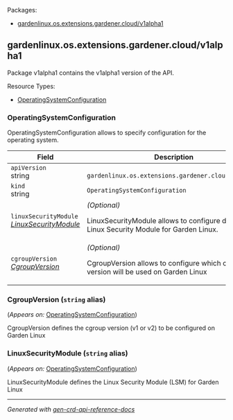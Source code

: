 <p>Packages:</p>
<ul>
<li>
<a href="#gardenlinux.os.extensions.gardener.cloud%2fv1alpha1">gardenlinux.os.extensions.gardener.cloud/v1alpha1</a>
</li>
</ul>
<h2 id="gardenlinux.os.extensions.gardener.cloud/v1alpha1">gardenlinux.os.extensions.gardener.cloud/v1alpha1</h2>
<p>
<p>Package v1alpha1 contains the v1alpha1 version of the API.</p>
</p>
Resource Types:
<ul><li>
<a href="#gardenlinux.os.extensions.gardener.cloud/v1alpha1.OperatingSystemConfiguration">OperatingSystemConfiguration</a>
</li></ul>
<h3 id="gardenlinux.os.extensions.gardener.cloud/v1alpha1.OperatingSystemConfiguration">OperatingSystemConfiguration
</h3>
<p>
<p>OperatingSystemConfiguration allows to specify configuration for the operating system.</p>
</p>
<table>
<thead>
<tr>
<th>Field</th>
<th>Description</th>
</tr>
</thead>
<tbody>
<tr>
<td>
<code>apiVersion</code></br>
string</td>
<td>
<code>
gardenlinux.os.extensions.gardener.cloud/v1alpha1
</code>
</td>
</tr>
<tr>
<td>
<code>kind</code></br>
string
</td>
<td><code>OperatingSystemConfiguration</code></td>
</tr>
<tr>
<td>
<code>linuxSecurityModule</code></br>
<em>
<a href="#gardenlinux.os.extensions.gardener.cloud/v1alpha1.LinuxSecurityModule">
LinuxSecurityModule
</a>
</em>
</td>
<td>
<em>(Optional)</em>
<p>LinuxSecurityModule allows to configure default Linux Security Module for Garden Linux.</p>
</td>
</tr>
<tr>
<td>
<code>cgroupVersion</code></br>
<em>
<a href="#gardenlinux.os.extensions.gardener.cloud/v1alpha1.CgroupVersion">
CgroupVersion
</a>
</em>
</td>
<td>
<em>(Optional)</em>
<p>CgroupVersion allows to configure which cgroup version will be used on Garden Linux</p>
</td>
</tr>
</tbody>
</table>
<h3 id="gardenlinux.os.extensions.gardener.cloud/v1alpha1.CgroupVersion">CgroupVersion
(<code>string</code> alias)</p></h3>
<p>
(<em>Appears on:</em>
<a href="#gardenlinux.os.extensions.gardener.cloud/v1alpha1.OperatingSystemConfiguration">OperatingSystemConfiguration</a>)
</p>
<p>
<p>CgroupVersion defines the cgroup version (v1 or v2) to be configured on Garden Linux</p>
</p>
<h3 id="gardenlinux.os.extensions.gardener.cloud/v1alpha1.LinuxSecurityModule">LinuxSecurityModule
(<code>string</code> alias)</p></h3>
<p>
(<em>Appears on:</em>
<a href="#gardenlinux.os.extensions.gardener.cloud/v1alpha1.OperatingSystemConfiguration">OperatingSystemConfiguration</a>)
</p>
<p>
<p>LinuxSecurityModule defines the Linux Security Module (LSM) for Garden Linux</p>
</p>
<hr/>
<p><em>
Generated with <a href="https://github.com/ahmetb/gen-crd-api-reference-docs">gen-crd-api-reference-docs</a>
</em></p>
